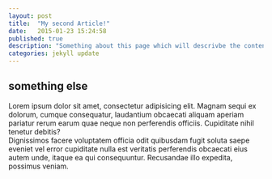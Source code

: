 ```yaml
---
layout: post
title:  "My second Article!"
date:   2015-01-23 15:24:58
published: true
description: "Something about this page which will descrivbe the content."
categories: jekyll update
---
```

## something else

<div>Lorem ipsum dolor sit amet, consectetur adipisicing elit. Magnam sequi ex dolorum, cumque consequatur, laudantium obcaecati aliquam aperiam pariatur rerum earum quae neque non perferendis officiis. Cupiditate nihil tenetur debitis?</div>

<div>Dignissimos facere voluptatem officia odit quibusdam fugit soluta saepe eveniet vel error cupiditate nulla est veritatis perferendis obcaecati eius autem unde, itaque ea qui consequuntur. Recusandae illo expedita, possimus veniam.</div>


<!--You’ll find this post in your `_posts` directory. Go ahead and edit it and re-build the site to see your changes. You can rebuild the site in many different ways, but the most common way is to run `jekyll serve`, which launches a web server and auto-regenerates your site when a file is updated.

To add new posts, simply add a file in the `_posts` directory that follows the convention `YYYY-MM-DD-name-of-post.ext` and includes the necessary front matter. Take a look at the source for this post to get an idea about how it works.

Jekyll also offers powerful support for code snippets:

{% highlight ruby %}
def print_hi(name)
  puts "Hi, #{name}"
end
print_hi('Tom')
#=> prints 'Hi, Tom' to STDOUT.
{% endhighlight %}

Check out the [Jekyll docs][jekyll] for more info on how to get the most out of Jekyll. File all bugs/feature requests at [Jekyll’s GitHub repo][jekyll-gh]. If you have questions, you can ask them on [Jekyll’s dedicated Help repository][jekyll-help]. -->

[jekyll]:      http://jekyllrb.com
[jekyll-gh]:   https://github.com/jekyll/jekyll
[jekyll-help]: https://github.com/jekyll/jekyll-help
